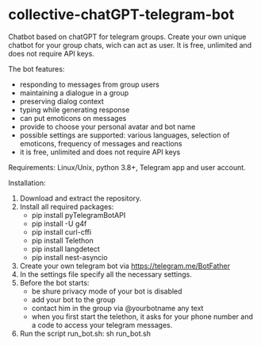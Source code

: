 # collective-chatGPT-telegram-bot
Сhatbot based on chatGPT for telegram groups. 
Сreate your own unique chatbot for your group chats, wich can act as user. It is free, unlimited and does not require API keys.

The bot features:
- responding to messages from group users
- maintaining a dialogue in a group
- preserving dialog context
- typing while generating response
- can put emoticons on messages
- provide to choose your personal avatar and bot name
- possible settings are supported: various languages, selection of emoticons, frequency of messages and reactions
- it is free, unlimited and does not require API keys

Requirements: Linux/Unix, python 3.8+, Telegram app and user account.

Installation:
1. Download and extract the repository.
2. Install all required packages:
   - pip install pyTelegramBotAPI
   - pip install -U g4f
   - pip install curl-cffi
   - pip install Telethon
   - pip install langdetect
   - pip install nest-asyncio
3. Сreate your own telegram bot via https://telegram.me/BotFather
4. In the settings file specify all the necessary settings.
5. Before the bot starts:
   - be shure privacy mode of your bot is disabled
   - add your bot to the group
   - contact him in the group via @yourbotname any text
   - when you first start the telethon, it asks for your phone number and a code to access your telegram messages.
6. Run the script run_bot.sh:
   sh run_bot.sh
